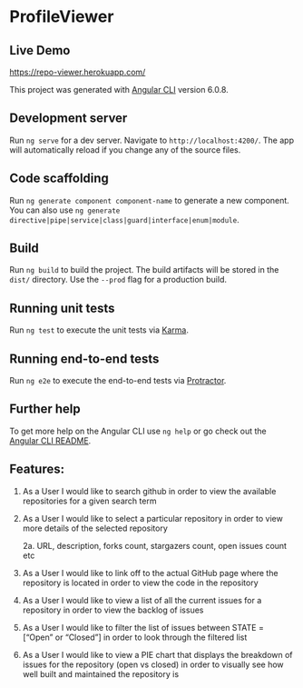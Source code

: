 # ProfileViewer

## Live Demo
https://repo-viewer.herokuapp.com/

This project was generated with [Angular CLI](https://github.com/angular/angular-cli) version 6.0.8.

## Development server

Run `ng serve` for a dev server. Navigate to `http://localhost:4200/`. The app will automatically reload if you change any of the source files.

## Code scaffolding

Run `ng generate component component-name` to generate a new component. You can also use `ng generate directive|pipe|service|class|guard|interface|enum|module`.

## Build

Run `ng build` to build the project. The build artifacts will be stored in the `dist/` directory. Use the `--prod` flag for a production build.

## Running unit tests

Run `ng test` to execute the unit tests via [Karma](https://karma-runner.github.io).

## Running end-to-end tests

Run `ng e2e` to execute the end-to-end tests via [Protractor](http://www.protractortest.org/).

## Further help

To get more help on the Angular CLI use `ng help` or go check out the [Angular CLI README](https://github.com/angular/angular-cli/blob/master/README.md).

## Features:

1) As a User I would like to search github in order to view the available repositories for a given search term

2) As a User I would like to select a particular repository in order to view more details of the selected repository

    2a. URL, description, forks count, stargazers count, open issues count etc

3) As a User I would like to link off to the actual GitHub page where the repository is located in order to view the code in the repository

4) As a User I would like to view a list of all the current issues for a repository in order to view the backlog of issues

5) As a User I would like to filter the list of issues between STATE = [“Open” or “Closed”] in order to look through the filtered list

6) As a User I would like to view a PIE chart that displays the breakdown of issues for the repository (open vs closed) in order to visually see how well built and maintained the repository is
